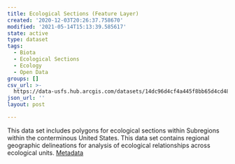 ```yaml
---
title: Ecological Sections (Feature Layer)
created: '2020-12-03T20:26:37.758670'
modified: '2021-05-14T15:13:39.585617'
state: active
type: dataset
tags:
  - Biota
  - Ecological Sections
  - Ecology
  - Open Data
groups: []
csv_url: >-
  https://data-usfs.hub.arcgis.com/datasets/14dc96d4cf4a445f8bb65d4cd4803476_2.csv?outSR=%7B%22latestWkid%22%3A4269%2C%22wkid%22%3A4269%7D
json_url: ''
layout: post

---
```

This data set includes polygons for ecological sections within Subregions within the conterminous United States. This data set contains regional geographic delineations for analysis of ecological relationships across ecological units. <a href='https://data.fs.usda.gov/geodata/edw/edw_resources/meta/S_USA.EcomapSections.xml' target='_blank'>Metadata</a>
